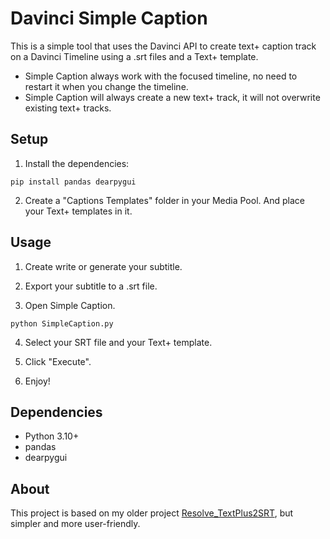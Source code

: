 # Davinci Simple Caption

This is a simple tool that uses the Davinci API to create text+ caption track on a Davinci Timeline using a .srt files and a Text+ template.

- Simple Caption always work with the focused timeline, no need to restart it when you change the timeline.
- Simple Caption will always create a new text+ track, it will not overwrite existing text+ tracks.

## Setup
1. Install the dependencies: 
```
pip install pandas dearpygui
```

2. Create a "Captions Templates" folder in your Media Pool. And place your Text+ templates in it.

## Usage

1. Create write or generate your subtitle.

2. Export your subtitle to a .srt file.

3. Open Simple Caption.
```
python SimpleCaption.py
```

4. Select your SRT file and your Text+ template.

5. Click "Execute".

6. Enjoy!

## Dependencies

- Python 3.10+
- pandas
- dearpygui

## About
This project is based on my older project [Resolve_TextPlus2SRT](https://github.com/david-ca6/Resolve_TextPlus2SRT), but simpler and more user-friendly.

